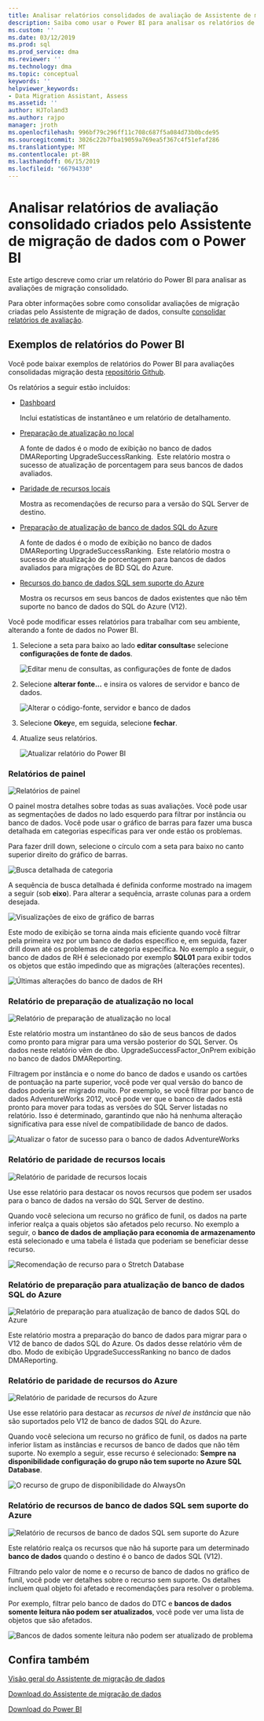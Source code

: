 ```yaml
---
title: Analisar relatórios consolidados de avaliação de Assistente de migração de dados com o Power BI (SQL Server) | Microsoft Docs
description: Saiba como usar o Power BI para analisar os relatórios de avaliação de migração de dados que você já importou e consolidados no SQL Server
ms.custom: ''
ms.date: 03/12/2019
ms.prod: sql
ms.prod_service: dma
ms.reviewer: ''
ms.technology: dma
ms.topic: conceptual
keywords: ''
helpviewer_keywords:
- Data Migration Assistant, Assess
ms.assetid: ''
author: HJToland3
ms.author: rajpo
manager: jroth
ms.openlocfilehash: 996bf79c296ff11c708c687f5a084d73b0bcde95
ms.sourcegitcommit: 3026c22b7fba19059a769ea5f367c4f51efaf286
ms.translationtype: MT
ms.contentlocale: pt-BR
ms.lasthandoff: 06/15/2019
ms.locfileid: "66794330"
---
```

# <a name="analyze-consolidated-assessment-reports-created-by-data-migration-assistant-with-power-bi"></a>Analisar relatórios de avaliação consolidado criados pelo Assistente de migração de dados com o Power BI

Este artigo descreve como criar um relatório do Power BI para analisar as avaliações de migração consolidado.

Para obter informações sobre como consolidar avaliações de migração criadas pelo Assistente de migração de dados, consulte [consolidar relatórios de avaliação](../dma/dma-consolidatereports.md).

## <a name="sample-power-bi-reports"></a>Exemplos de relatórios do Power BI

Você pode baixar exemplos de relatórios do Power BI para avaliações consolidadas migração desta [repositório Github](https://github.com/Microsoft/sql-server-samples/tree/master/samples/features/data-migration-assistant).

Os relatórios a seguir estão incluídos: 

- [Dashboard](#dashboard-report)

  Inclui estatísticas de instantâneo e um relatório de detalhamento.

- [Preparação de atualização no local](#on-premises-upgrade-readiness-report)

  A fonte de dados é o modo de exibição no banco de dados DMAReporting UpgradeSuccessRanking.  Este relatório mostra o sucesso de atualização de porcentagem para seus bancos de dados avaliados.

- [Paridade de recursos locais](#on-premises-feature-parity-report)

  Mostra as recomendações de recurso para a versão do SQL Server de destino.

- [Preparação de atualização de banco de dados SQL do Azure](#azure-sql-db-upgrade-readiness-report)

  A fonte de dados é o modo de exibição no banco de dados DMAReporting UpgradeSuccessRanking.  Este relatório mostra o sucesso de atualização de porcentagem para bancos de dados avaliados para migrações de BD SQL do Azure.

- [Recursos do banco de dados SQL sem suporte do Azure](#azure-sql-db-unsupported-features-report)

  Mostra os recursos em seus bancos de dados existentes que não têm suporte no banco de dados do SQL do Azure (V12).

Você pode modificar esses relatórios para trabalhar com seu ambiente, alterando a fonte de dados no Power BI. 

1. Selecione a seta para baixo ao lado **editar consultas**e selecione **configurações de fonte de dados**.

   ![Editar menu de consultas, as configurações de fonte de dados](../dma/media/DataSourceSettings.png)

1. Selecione **alterar fonte...** e insira os valores de servidor e banco de dados.

   ![Alterar o código-fonte, servidor e banco de dados](../dma/media/ChangeSource.png)

1. Selecione **Okey**e, em seguida, selecione **fechar**.

1. Atualize seus relatórios.

   ![Atualizar relatório do Power BI](../dma/media/RefreshReport.png)

### <a name="dashboard-report"></a>Relatórios de painel

![Relatórios de painel](../dma/media/DashboardReport.png)

O painel mostra detalhes sobre todas as suas avaliações. Você pode usar as segmentações de dados no lado esquerdo para filtrar por instância ou banco de dados. Você pode usar o gráfico de barras para fazer uma busca detalhada em categorias específicas para ver onde estão os problemas.

Para fazer drill down, selecione o círculo com a seta para baixo no canto superior direito do gráfico de barras.

![Busca detalhada de categoria](../dma/media/CategoryDrillDown.png)

A sequência de busca detalhada é definida conforme mostrado na imagem a seguir (sob **eixo**). Para alterar a sequência, arraste colunas para a ordem desejada.

![Visualizações de eixo de gráfico de barras](../dma/media/VisualizationsAxis.png)

Este modo de exibição se torna ainda mais eficiente quando você filtrar pela primeira vez por um banco de dados específico e, em seguida, fazer drill down até os problemas de categoria específica. No exemplo a seguir, o banco de dados de RH é selecionado por exemplo **SQL01** para exibir todos os objetos que estão impedindo que as migrações (alterações recentes).

![Últimas alterações do banco de dados de RH](../dma/media/BreakingChanges.png)

### <a name="on-premises-upgrade-readiness-report"></a>Relatório de preparação de atualização no local

![Relatório de preparação de atualização no local](../dma/media/OnPremisesUpgradeReadinessReport.png)

Este relatório mostra um instantâneo do são de seus bancos de dados como pronto para migrar para uma versão posterior do SQL Server. Os dados neste relatório vêm de dbo. UpgradeSuccessFactor\_OnPrem exibição no banco de dados DMAReporting.

Filtragem por instância e o nome do banco de dados e usando os cartões de pontuação na parte superior, você pode ver qual versão do banco de dados poderia ser migrado muito. Por exemplo, se você filtrar por banco de dados AdventureWorks 2012, você pode ver que o banco de dados está pronto para mover para todas as versões do SQL Server listadas no relatório. Isso é determinado, garantindo que não há nenhuma alteração significativa para esse nível de compatibilidade de banco de dados.

![Atualizar o fator de sucesso para o banco de dados AdventureWorks](../dma/media/UpgradeSuccessFactor.png)

### <a name="on-premises-feature-parity-report"></a>Relatório de paridade de recursos locais

![Relatório de paridade de recursos locais](../dma/media/OnPremisesFeatureParityReport.png)

Use esse relatório para destacar os novos recursos que podem ser usados para o banco de dados na versão do SQL Server de destino.

Quando você seleciona um recurso no gráfico de funil, os dados na parte inferior realça a quais objetos são afetados pelo recurso. No exemplo a seguir, o **banco de dados de ampliação para economia de armazenamento** está selecionado e uma tabela é listada que poderiam se beneficiar desse recurso.

![Recomendação de recurso para o Stretch Database](../dma/media/FeatureRecommend_StretchDatabase.png)

### <a name="azure-sql-db-upgrade-readiness-report"></a>Relatório de preparação para atualização de banco de dados SQL do Azure

![Relatório de preparação para atualização de banco de dados SQL do Azure](../dma/media/AzureSQLDBUpgradeReadinessReport.png)

Este relatório mostra a preparação do banco de dados para migrar para o V12 de banco de dados SQL do Azure. Os dados desse relatório vêm de dbo. Modo de exibição UpgradeSuccessRanking no banco de dados DMAReporting.

### <a name="azure-features-parity-report"></a>Relatório de paridade de recursos do Azure

![Relatório de paridade de recursos do Azure](../dma/media/AzureFeaturesParityReport.png)

Use esse relatório para destacar as *recursos de nível de instância* que não são suportados pelo V12 de banco de dados SQL do Azure.

Quando você seleciona um recurso no gráfico de funil, os dados na parte inferior listam as instâncias e recursos de banco de dados que não têm suporte. No exemplo a seguir, esse recurso é selecionado: **Sempre na disponibilidade configuração do grupo não tem suporte no Azure SQL Database**.  

![O recurso de grupo de disponibilidade do AlwaysOn](../dma/media/Feature_AlwaysOnAvailability.png)

 
### <a name="azure-sql-db-unsupported-features-report"></a>Relatório de recursos de banco de dados SQL sem suporte do Azure

![Relatório de recursos de banco de dados SQL sem suporte do Azure](../dma/media/AzureSQLDBUnsupportedFeaturesReport.png)

Este relatório realça os recursos que não há suporte para um determinado **banco de dados** quando o destino é o banco de dados SQL (V12).

Filtrando pelo valor de nome e o recurso de banco de dados no gráfico de funil, você pode ver detalhes sobre o recurso sem suporte. Os detalhes incluem qual objeto foi afetado e recomendações para resolver o problema.

Por exemplo, filtrar pelo banco de dados do DTC e **bancos de dados somente leitura não podem ser atualizados**, você pode ver uma lista de objetos que são afetados.

![Bancos de dados somente leitura não podem ser atualizado de problema](../dma/media/ReadOnlyDatabases.png)

## <a name="see-also"></a>Confira também

[Visão geral do Assistente de migração de dados](../dma/dma-overview.md)

[Download do Assistente de migração de dados](https://www.microsoft.com/download/details.aspx?id=53595)

[Download do Power BI](https://powerbi.microsoft.com/)
